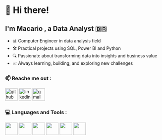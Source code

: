 # 🚀 Hi there!

## I'm Macario , a Data Analyst 🇧🇷

- 📊 Computer Engineer in data analysis field
- 🛠️ Practical projects using SQL, Power BI and Python
- 🔍 Passionate about transforming data into insights and business value
- 📈 Always learning, building, and exploring new challenges

###  📫 Reache me out :

[<img src='https://cdn.jsdelivr.net/npm/simple-icons@3.0.1/icons/github.svg' alt='github' height='40'>](https://github.com/matheusmacario)  [<img src='https://cdn.jsdelivr.net/npm/simple-icons@3.0.1/icons/linkedin.svg' alt='linkedin' height='40'>](https://www.linkedin.com/in/matheusmacario26/)  [<img src='https://cdn.jsdelivr.net/npm/simple-icons@3.0.1/icons/gmail.svg' alt='gmail' height='40'>](macariofilho96@gmail.com)  

### 💻 Languages and Tools :
<p align="left"> 
 <img src="https://cdn.jsdelivr.net/gh/devicons/devicon@latest/icons/python/python-original.svg" width="40" height="40" />
 <img src="https://cdn.jsdelivr.net/gh/devicons/devicon@latest/icons/pandas/pandas-original.svg" width="40" height="40" />
 <img src="https://cdn.jsdelivr.net/gh/devicons/devicon@latest/icons/azuresqldatabase/azuresqldatabase-original.svg" width="40" height="40" />
            <img src="https://cdn.jsdelivr.net/gh/devicons/devicon@latest/icons/mysql/mysql-original.svg" width="40" height="40" />
            <img src="https://cdn.jsdelivr.net/gh/devicons/devicon@latest/icons/microsoftsqlserver/microsoftsqlserver-original.svg" width="40" height="40" />
            <img src="https://cdn.jsdelivr.net/gh/devicons/devicon@latest/icons/numpy/numpy-original.svg" width="40" height="40" /> 
</p>


            
          








